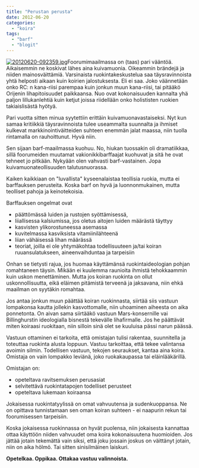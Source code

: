 ```yaml
---
title: "Perustan perusta"
date: 2012-06-20
categories: 
  - "koira"
tags: 
  - "barf"
  - "blogit"
---
```


[![20120620-092359.jpg](images/20120620-092359.jpg)](https://www.katiska.eu/wp-content/uploads/2012/06/20120620-092359.jpg)Foorumimaailmassa on (taas) pari vääntöä. Aikaisemmin ne koskivat lähes aina kuivamuonia. Oikeammin brändejä ja niiden mainosväittämiä. Varsinaista ruokintakeskustelua saa täysravinnoista yhtä helposti aikaan kuin koirien jalostuksesta. Eli ei saa. Joko väännetään onko RC: n kana-riisi parempaa kuin jonkun muun kana-riisi, tai pitääkö Orijenin lihapitoisuudet paikkaansa. Nuo ovat kokonaisuuden kannalta yhä paljon lillukanlehtiä kuin ketjut joissa riidellään onko holististen ruokien takiaislisästä hyötyä.

<!--more-->

Pari vuotta sitten minua syytettiin erittäin kuivamuonavastaiseksi. Nyt kun samaa kritiikkiä täysravinnoista tulee useammalta suunnalta ja ihmiset kulkevat markkinointiväitteiden suhteen enemmän jalat maassa, niin tuolla rintamalla on rauhoittunut. Hyvä niin.

Sen sijaan barf-maailmassa kuohuu. No, hiukan tuossakin oli dramatiikkaa, sillä foorumeiden muutamat vakionikkibarffaajat kuohuvat ja sitä he ovat tehneet jo pitkään. Nykyään olen vahvasti barf-vastainen. Jopa kuivamuonateollisuuden talutusnuorassa.

Kaiken kaikkiaan on "luvallista" kyseenalaistaa teollisia ruokia, mutta ei barffauksen perusteita. Koska barf on hyvä ja luonnonmukainen, mutta teolliset pahoja ja keinotekoisia.

Barffauksen ongelmat ovat

- päättömässä luiden ja rustojen syöttämisessä,
- liiallisessa kalsiumissa, jos oletus aitojen luiden määrästä täyttyy
- kasvisten ylikorostuneessa asemassa
- kuvitelmassa kasviksista vitamiinilähteenä
- liian vähäisessä lihan määrässä
- teoriat, joilla ei ole yhtymäkohtaa todellisuuteen ja/tai koiran ruuansulatukseen, aineenvaihduntaa ja tarpeisiin

Onhan se tietysti rajua, jos huomaa käyttämänsä ruokintaideologian pohjan romahtaneen täysin. Mikään ei kuulemma raunioita ihmistä tehokkaammin kuin uskon menettäminen. Mutta jos koiran ruokinta on ollut uskonnollisuutta, eikä eläimen pitämistä terveenä ja jaksavana, niin ehkä maailman on syytäkin romahtaa.

Jos antaa jonkun muun päättää koiran ruokinnasta, siirtää siis vastuun lompakonsa kautta jollekin kasvottomalle, niin uhoaminen aiheesta on aika ponnetonta. On aivan sama siirtääkö vastuun Mars-konsernille vai Billinghurstin ideologialla bisnestä tekevälle lihafirmalle. Jos he päättävät miten koiraasi ruokitaan, niin silloin sinä olet se kuuluisa pässi narun päässä.

Vastuun ottaminen ei tarkoita, että omistajan tulisi rakentaa, suunnitella ja toteuttaa ruokinta alusta loppuun. Vastuu tarkoittaa, että tekee valintansa avoimin silmin. Todellisen vastuun, tekojen seuraukset, kantaa aina koira. Omistaja on vain lompakko leviänä, joko ruokakaupassa tai eläinlääkärillä.

Omistajan on:

- opeteltava ravitsemuksen perusasiat
- selvitettävä ruokintatapojen todelliset perusteet
- opeteltava lukemaan koiraansa

Jokaisessa ruokintatyylissä on omat vahvuutensa ja sudenkuoppansa. Ne on opittava tunnistamaan sen oman koiran suhteen - ei naapurin rekun tai foorumisessen tarpeisiin.

Koska jokaisessa ruokinnassa on hyvät puolensa, niin jokaisesta kannattaa ottaa käyttöön niiden vahvuudet oma koira kokonaisuutena huomioiden. Jos jättää jotain tekemättä vain siksi, että joku jossain joskus on väittänyt jotain, niin on aika hölmö. Tai sitten sinisilmäinen laiskuri.

**Opetelkaa. Oppikaa. Ottakaa vastuu valinnoista.**
